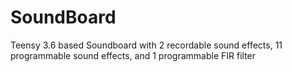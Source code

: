 # SoundBoard
 Teensy 3.6 based Soundboard with 2 recordable sound effects, 11 programmable sound effects, and 1 programmable FIR filter
